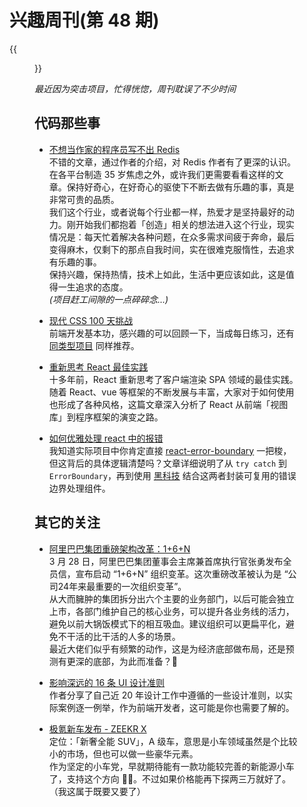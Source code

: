 # 兴趣周刊(第 48 期)

{{<figure src="https://jiangbao-1258001083.cos.ap-shanghai.myqcloud.com/camping0408.jpg" title="周末露营随手一拍">}}
<!--more-->
*最近因为突击项目，忙得恍惚，周刊耽误了不少时间*

## 代码那些事
* [不想当作家的程序员写不出 Redis](https://catcoding.me/p/redis-antriez/)  
不错的文章，通过作者的介绍，对 Redis 作者有了更深的认识。在各平台制造 35 岁焦虑之外，或许我们更需要看看这样的文章。保持好奇心，在好奇心的驱使下不断去做有乐趣的事，真是非常可贵的品质。  
我们这个行业，或者说每个行业都一样，热爱才是坚持最好的动力。刚开始我们都抱着「创造」相关的想法进入这个行业，现实情况是：每天忙着解决各种问题，在众多需求间疲于奔命，最后变得麻木，仅剩下的那点自我时间，实在很难克服惰性，去追求有乐趣的事。  
保持兴趣，保持热情，技术上如此，生活中更应该如此，这是值得一生追求的态度。  
*(项目赶工间隙的一点碎碎念...)*

* [现代 CSS 100 天挑战](https://www.matuzo.at/blog/2022/100-days-of-more-or-less-modern-css/)  
前端开发基本功，感兴趣的可以回顾一下，当成每日练习，还有 [同类型项目](https://github.com/bradtraversy/50projects50days) 同样推荐。

* [重新思考 React 最佳实践](https://frontendmastery.com/posts/rethinking-react-best-practices/)  
十多年前，React 重新思考了客户端渲染 SPA 领域的最佳实践。随着 React、vue 等框架的不断发展与丰富，大家对于如何使用也形成了各种风格，这篇文章深入分析了 React 从前端「视图库」到程序框架的演变之路。

* [如何优雅处理 react 中的报错](https://www.developerway.com/posts/how-to-handle-errors-in-react)  
我知道实际项目中你肯定直接 [react-error-boundary](https://www.npmjs.com/package/react-error-boundary) 一把梭，但这背后的具体逻辑清楚吗？文章详细说明了从 `try catch` 到 `ErrorBoundary`，再到使用 [黑科技](https://github.com/facebook/react/issues/14981) 结合这两者封装可复用的错误边界处理组件。

## 其它的关注
* [阿里巴巴集团重磅架构改革：1+6+N](https://36kr.com/topics/2191132275179907)  
3 月 28 日，阿里巴巴集团董事会主席兼首席执行官张勇发布全员信，宣布启动 “1+6+N” 组织变革。这次重磅改革被认为是 “公司24年来最重要的一次组织变革”。  
从大而臃肿的集团拆分出六个主要的业务部门，以后可能会独立上市，各部门维护自己的核心业务，可以提升各业务线的活力，避免以前大锅饭模式下的相互吸血。建议组织可以更扁平化，避免不干活的比干活的人多的场景。  
最近大佬们似乎有频繁的动作，这是为经济底部做布局，还是预测有更深的底部，为此而准备？🤔

* [影响深远的 16 条 UI 设计准则](https://www.adhamdannaway.com/blog/ui-design/16-ui-design-rules)  
作者分享了自己近 20 年设计工作中遵循的一些设计准则，以实际案例逐一例举，作为前端开发者，这可能是你也需要了解的。

* [极氪新车发布 - ZEEKR X](https://www.zeekrlife.com/zeekrx)  
定位：「新奢全能 SUV」，A 级车，意思是小车领域虽然是个比较小的市场，但也可以做一些豪华元素。  
作为坚定的小车党，早就期待能有一款功能较完善的新能源小车了，支持这个方向 💪🏻。不过如果价格能再下探两三万就好了。（我这属于既要又要了）

